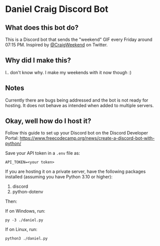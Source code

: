 # Daniel Craig Discord Bot

## What does this bot do?
This is a Discord bot that sends the "weekend" GIF every Friday around 07:15 PM. Inspired by [@CraigWeekend](https://www.twitter.com/@CraigWeekend) on Twitter.

## Why did I make this?
I.. don't know why. I make my weekends with it now though :)

## Notes

Currently there are bugs being addressed and the bot is not ready for hosting. It does not behave as intended when added to multiple servers.

## Okay, well how do I host it?

Follow this guide to set up your Discord bot on the Discord Developer Portal: https://www.freecodecamp.org/news/create-a-discord-bot-with-python/

Save your API token in a `.env` file as:

`API_TOKEN=<your token>`

If you are hosting it on a private server, have the following packages installed (assuming you have Python 3.10 or higher):
1. discord
2. python-dotenv

Then:

If on Windows, run:

`py -3 ./daniel.py`

If on Linux, run:

`python3 ./daniel.py`

